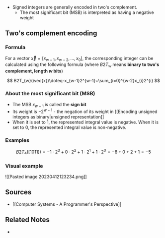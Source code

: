 - Signed integers are generally encoded in two's complement.
	- The most significant bit (MSB) is interpreted as having a negative weight

## Two's complement encoding
### Formula
For a vector $\vec{x}=\left[x_{w-1}, x_{w-2}, \ldots, x_0\right]$, the corresponding integer can be calculated using the following formula (where $B2T_w$ means **binary to two's complement, length $w$ bits**)

$$
B2T_{w}(\vec{x})\doteq-x_{w-1}2^{w-1}+\sum_{i=0}^{w-2}x_{i}2^{i}
$$

### About the most significant bit (MSB)
- The MSB $x_{w-1}$ is called the **sign bit**
- Its weight is $-2^{w-1}$ - the negation of its weight in [[Encoding unsigned integers as binary|unsigned representation]]
- When it is set to $1$, the represented integral value is negative. When it is set to $0$, the represented integral value is non-negative.

### Examples
$$
B2T_4([1011]) = -1\cdot2^3 + 0\cdot2^2 + 1\cdot2^1 + 1\cdot2^0 = -8 + 0+2 + 1 = -5
$$

### Visual example
![[Pasted image 20230412123234.png]]

## Sources
- [[Computer Systems - A Programmer's Perspective]]

## Related Notes
- 